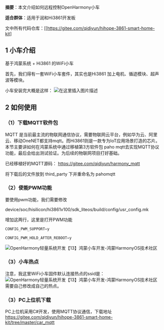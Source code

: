 **摘要**：本文介绍如何远程控制OpenHarmony小车

**适合群体**：适用于润和Hi3861开发板

文中所有代码仓库：[[https://gitee.com/qidiyun/hihope-3861-smart-home-kit]

## 1 小车介绍

基于鸿蒙系统 + Hi3861 的WiFi小车

首先，我们得有一套WiFi小车套件，其实也是Hi3861 加上电机、循迹模块、超声波等模块。

小车安装完大概是这样：
![在这里插入图片描述](https://img-blog.csdnimg.cn/3e2bf6202ffa4d2a882cece10c5ed814.png?x-oss-process=image/watermark,type_d3F5LXplbmhlaQ,shadow_50,text_Q1NETiBA6L-e5b-X5a6J55qE5Y2a5a6i,size_20,color_FFFFFF,t_70,g_se,x_16)


## 2 如何使用

### （1）下载MQTT软件包
MQTT 是当前最主流的物联网通信协议，需要物联网云平台，例如华为云、阿里云、移动OneNET都支持mqtt。而Hi3861则是一款专为IoT应用场景打造的芯片。本节主要讲如何在鸿蒙系统中通过移植第3方软件包 paho mqtt去实现MQTT协议功能，最后会给出测试验证。为后续的物联网项目打好基础。

已经移植好的MQTT源码： https://gitee.com/qidiyun/harmony_mqtt

将下载后的文件放到 third_party 下并重命名为 pahomqtt

### （2）使能PWM功能
要使用pwm功能，我们需要修改 

device/soc/hisilicon/hi3861v100/sdk_liteos/build/config/usr_config.mk

增加这两行，这里是打开PWM功能
```c
CONFIG_PWM_SUPPORT=y

CONFIG_PWM_HOLD_AFTER_REBOOT=y
```

![OpenHarmony轻量系统开发【13】鸿蒙小车开发-鸿蒙HarmonyOS技术社区](https://img-blog.csdnimg.cn/53a465da64cf4c90971d92c57789574b.png?x-oss-process=image/watermark,type_d3F5LXplbmhlaQ,shadow_50,text_Q1NETiBA6L-e5b-X5a6J55qE5Y2a5a6i,size_17,color_FFFFFF,t_70,g_se,x_16)
### （3）小车热点
注意，我这里WiFi小车固件默认连接热点的ssid是：
![OpenHarmony轻量系统开发【13】鸿蒙小车开发-鸿蒙HarmonyOS技术社区](https://img-blog.csdnimg.cn/b9a663380c434f9ea5420d487e8eb9b5.png)
需要自己修改成自己的热点。

### （3）PC上位机下载
PC上位机采用C#开发，使用MQTT协议通信，下载地址 https://gitee.com/qidiyun/hihope-3861-smart-home-kit/tree/master/car_mqtt 
